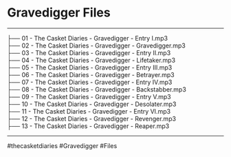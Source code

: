 # Gravedigger Files

---

├── 01 - The Casket Diaries - Gravedigger - Entry I.mp3  
├── 02 - The Casket Diaries - Gravedigger - Gravedigger.mp3  
├── 03 - The Casket Diaries - Gravedigger - Entry II.mp3  
├── 04 - The Casket Diaries - Gravedigger - Lifetaker.mp3  
├── 05 - The Casket Diaries - Gravedigger - Entry III.mp3  
├── 06 - The Casket Diaries - Gravedigger - Betrayer.mp3  
├── 07 - The Casket Diaries - Gravedigger - Entry IV.mp3  
├── 08 - The Casket Diaries - Gravedigger - Backstabber.mp3  
├── 09 - The Casket Diaries - Gravedigger - Entry V.mp3  
├── 10 - The Casket Diaries - Gravedigger - Desolater.mp3  
├── 11 - The Casket Diaries - Gravedigger - Entry VI.mp3  
├── 12 - The Casket Diaries - Gravedigger - Revenger.mp3  
├── 13 - The Casket Diaries - Gravedigger - Reaper.mp3

---

#thecasketdiaries #Gravedigger #Files
